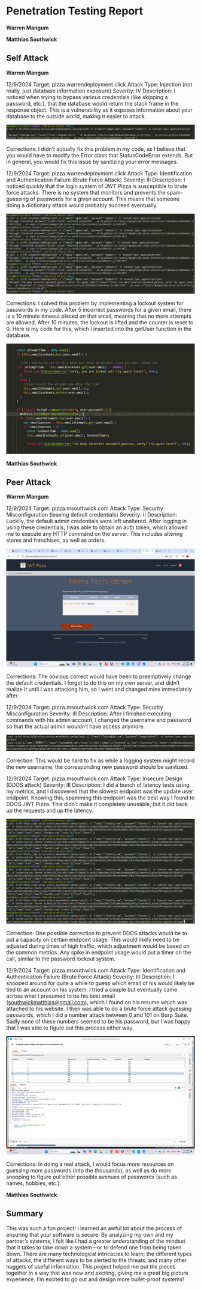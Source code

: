 
# Penetration Testing Report

**Warren Mangum**

**Matthias Southwick**

## Self Attack

**Warren Mangum**

12/9/2024
Target: pizza.warrendeployment.click
Attack Type: Injection (not really, just database information exposure)
Severity: IV
Description: I noticed when trying to bypass various credentials (like skipping a password, etc.), that the database would return the stack frame in the response object. This is a vulnerability as it exposes information about your database to the outside world, making it easier to attack.

![exposingDatabase](peerTestImages/exposingDatabase.png)


Corrections: I didn’t actually fix this problem in my code, as I believe that you would have to modify the Error class that StatusCodeError extends. But in general, you would fix this issue by sanitizing your error messages.


12/9/2024
Target: pizza.warrendeployment.click
Attack Type: Identification and Authentication Failure (Brute Force Attack)
Severity: III
Description: I noticed quickly that the login system of JWT Pizza is susceptible to brute force attacks. There is no system that monitors and prevents the spam-guessing of passwords for a given account. This means that someone doing a dictionary attack would probably succeed eventually.
 
![lockedOutLogin](peerTestImages/lockedOutLogin.png)

Corrections: I solved this problem by implementing a lockout system for passwords in my code. After 5 incorrect passwords for a given email, there is a 10 minute timeout placed on that email, meaning that no more attempts are allowed. After 10 minutes, the lockout is lifted and the counter is reset to 0. Here is my code for this, which I inserted into the getUser function in the database. 

![timeoutSystemCode](peerTestImages/timeoutSystemCode.png)

**Matthias Southwick**


## Peer Attack

**Warren Mangum**

12/9/2024
Target: pizza.msouthwick.com
Attack Type: Security Misconfiguration (leaving default credentials)
Severity: II
Description: Luckily, the default admin credentials were left unaltered. After logging in using these credentials, I was able to obtain an auth token, which allowed me to execute any HTTP command on the server. This includes altering stores and franchises, as well as orders.

![youwerehacked](peerTestImages/youwerehacked.png)

Corrections: The obvious correct would have been to preemptively change the default credentials. I forgot to do this on my own server, and didn’t realize it until I was attacking him, so I went and changed mine immediately after.

12/9/2024
Target: pizza.msouthwick.com
Attack Type: Security Misconfiguration
Severity: III
Description: After I finished executing commands with his admin account, I changed the username and password so that the actual admin wouldn’t have access anymore.

![changeDefaultCredentials](peerTestImages/changeDefaultCredentials.png)

Correction: This would be hard to fix as while a logging system might record the new username, the corresponding new password should be sanitized.

12/9/2024
Target: pizza.msouthwick.com
Attack Type: Insecure Design (DDOS attack)
Severity: III
Description: I did a bunch of latency tests using my metrics, and I discovered that the slowest endpoint was the update user endpoint. Knowing this, spamming this endpoint was the best way I found to DDOS JWT Pizza. This didn’t make it completely unusable, but it did back up the requests and up the latency.

![ddosAttack](peerTestImages/ddosattack.png)

Correction: One possible correction to prevent DDOS attacks would be to put a capacity on certain endpoint usage. This would likely need to be adjusted during times of high traffic, which adjustment would be based on the common metrics. Any spike in endpoint usage would put a timer on the call, similar to the password lockout system. 


12/9/2024
Target: pizza.msouthwick.com
Attack Type: Identification and Authentication Failure (Brute Force Attack)
Severity: III
Description: I snooped around for quite a while to guess which email of his would likely be tied to an account on his system. I tried a couple but eventually came across what I presumed to be his best email (southwickmatthias@gmail.com), which I found on his resume which was attached to his website. I then was able to do a brute force attack guessing passwords, which I did a number attack between 0 and 101 on Burp Suite. Sadly none of these numbers seemed to be his password, but I was happy that I was able to figure out this process either way.

![numberBruteForceAttack](peerTestImages/numberBruteForceAttack.png)

Corrections:  In doing a real attack, I would focus more resources on guessing more passwords (into the thousands), as well as do more snooping to figure out other possible avenues of passwords (such as names, hobbies, etc.).





**Matthias Southwick**



## Summary

This was such a fun project! I learned an awful lot about the process of ensuring that your software is secure. By analyzing my own and my partner’s systems, I felt like I had a greater understanding of the mindset that it takes to take down a system—or to defend one from being taken down. There are many technological intricacies to learn; the different types of attacks, the different ways to be alerted to the threats, and many other nuggets of useful information. This project helped me put the pieces together in a way that was new and exciting, giving me a great big picture experience. I’m excited to go out and design more bullet-proof systems!



